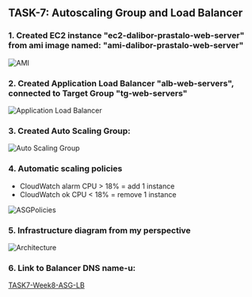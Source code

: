 ## TASK-7: Autoscaling Group and Load Balancer



### 1. Created EC2 instance "ec2-dalibor-prastalo-web-server" from ami image named: "ami-dalibor-prastalo-web-server"

![AMI](https://i.ibb.co/xGyVX7L/AMI.png)


### 2. Created Application Load Balancer "alb-web-servers", connected to Target Group "tg-web-servers"

![Application Load Balancer](https://i.ibb.co/Fgw4cT6/ALB.png)


### 3. Created Auto Scaling Group:

![Auto Scaling Group](https://i.ibb.co/vx8ZZ8J/ASG.png)


### 4. Automatic scaling policies
- CloudWatch alarm CPU > 18% = add 1 instance
- CloudWatch ok CPU < 18% = remove 1 instance

![ASGPolicies](https://i.ibb.co/q5wNMzM/ASGCW.png)


### 5. Infrastructure diagram from my perspective

![Architecture](https://i.ibb.co/yfLNmhv/diagram.png)


### 6. Link to Balancer DNS name-u:
[TASK7-Week8-ASG-LB](http://alb-web-servers-1196219409.eu-central-1.elb.amazonaws.com)
